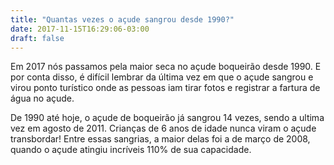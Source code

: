 ```yaml
---
title: "Quantas vezes o açude sangrou desde 1990?"
date: 2017-11-15T16:29:06-03:00
draft: false
---
```


<!--more-->

Em 2017 nós passamos pela maior seca no açude boqueirão desde 1990. E por conta disso, é difícil lembrar da última vez em que o açude sangrou e virou ponto turístico onde as pessoas iam tirar fotos e registrar a fartura de água no açude.  

De 1990 até hoje, o açude de boqueirão já sangrou 14 vezes, sendo a ultima vez em agosto de 2011. Crianças de 6 anos de idade nunca viram o açude transbordar! Entre essas sangrias, a maior delas foi a de março de 2008, quando o açude atingiu incríveis 110% de sua capacidade. 


<div id="vis" width=300></div>

<script src="https://cdnjs.cloudflare.com/ajax/libs/vega/3.0.7/vega.js"></script>
<script src="https://cdnjs.cloudflare.com/ajax/libs/vega-lite/2.0.1/vega-lite.js"></script>
<script src="https://cdnjs.cloudflare.com/ajax/libs/vega-embed/3.0.0-rc7/vega-embed.js"></script>
<script>
    const spec = {  
  "$schema":"https://vega.github.io/schema/vega-lite/v2.json",
    "data": {     
        "url":"https://api.insa.gov.br/reservatorios/12172/monitoramento",
        "format": {
            "type": "json",
            "property": "volumes",
            "parse":{
              "DataInformacao": "utc:'%d/%m/%Y'"
            }
        }
    },
    
    "transform":[{"filter": {"field": "VolumePercentual", "range":[101,200]
        }
       }],
     "mark": "point",
     "config": {
    "point": {
      "color": "purple",
      "shape": ""
    }},
        "encoding": {
        "y": {"timeUnit": "yearmonthdate", "field": "DataInformacao", "type": "ordinal", "axis": {"title": ""}},

		    "x":{"field": "VolumePercentual", "type": "quantitative", "axis": {"title": "% Percentual do volume de água"}, "scale": {
          "domain": [100,111]}
        }

        }
};
  	vegaEmbed('#vis', spec).catch(console.warn);
</script>

